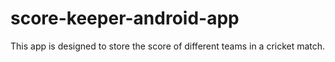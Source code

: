 # score-keeper-android-app
This app is designed to store the score of different teams in a cricket match.
